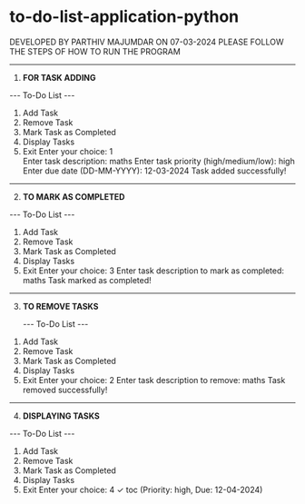 # to-do-list-application-python

DEVELOPED BY PARTHIV MAJUMDAR ON 07-03-2024
PLEASE FOLLOW THE STEPS OF HOW TO RUN THE PROGRAM
___________________________________________________________________

1) **FOR TASK ADDING**

--- To-Do List ---
1. Add Task
2. Remove Task
3. Mark Task as Completed
4. Display Tasks
5. Exit
Enter your choice: 1     
Enter task description: maths
Enter task priority (high/medium/low): high
Enter due date (DD-MM-YYYY): 12-03-2024
Task added successfully!

_____________________________________________________________________

2) **TO MARK AS COMPLETED**

--- To-Do List ---
1. Add Task
2. Remove Task
3. Mark Task as Completed
4. Display Tasks
5. Exit
Enter your choice: 3
Enter task description to mark as completed: maths
Task marked as completed!

______________________________________________________________________

3) **TO REMOVE TASKS**

   --- To-Do List ---
1. Add Task
2. Remove Task
3. Mark Task as Completed
4. Display Tasks
5. Exit
Enter your choice: 2
Enter task description to remove: maths
Task removed successfully!

_______________________________________________________________________

4) **DISPLAYING TASKS**

--- To-Do List ---
1. Add Task
2. Remove Task
3. Mark Task as Completed
4. Display Tasks
5. Exit
Enter your choice: 4
✓ toc (Priority: high, Due: 12-04-2024)



